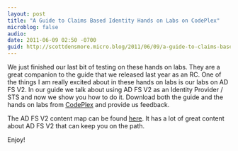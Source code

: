 ```yaml
---
layout: post
title: "A Guide to Claims Based Identity Hands on Labs on CodePlex"
microblog: false
audio:
date: 2011-06-09 02:50 -0700
guid: http://scottdensmore.micro.blog/2011/06/09/a-guide-to-claims-based-identity-hands-on-labs-on-codeplex.html
---
```


We just finished our last bit of testing on these hands on labs. They are a great companion to the guide that we released last year as an RC. One of the things I am really excited about in these hands on labs is our labs on AD FS V2. In our guide we talk about using AD FS V2 as an Identity Provider / STS and now we show you how to do it. Download both the guide and the hands on labs from [CodePlex](http://claimsid.codeplex.com/) and provide us feedback.

The AD FS V2 content map can be found [here](http://social.technet.microsoft.com/wiki/contents/articles/2735.aspx). It has a lot of great content about AD FS V2 that can keep you on the path.

Enjoy!

